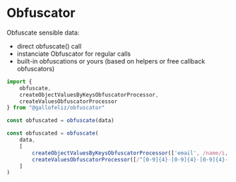 # Obfuscator

Obfuscate sensible data:
- direct obfuscate() call
- instanciate Obfuscator for regular calls
- built-in obfuscations or yours (based on helpers or free callback obfuscators)

```typescript
import {
    obfuscate,
    createObjectValuesByKeysObfuscatorProcessor,
    createValuesObfuscatorProcessor
} from "@gallofeliz/obfuscator"

const obfuscated = obfuscate(data)

const obfuscated = obfuscate(
    data,
    [
        createObjectValuesByKeysObfuscatorProcessor(['email', /name/i, (v: string) => v === 'sex']),
        createValuesObfuscatorProcessor([/^[0-9]{4}-[0-9]{4}-[0-9]{4}-[0-9]{4}$/, 'root', (v: string) => v === '192.168.0.1'])
    ]
)
```
